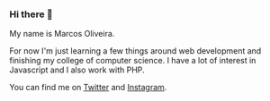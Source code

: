### Hi there 👋

My name is Marcos Oliveira.

For now I'm just learning a few things around web development and finishing my college of computer science. 
I have a lot of interest in Javascript and I also work with PHP.

You can find me on [Twitter](https://twitter.com/_olivmarcos) and [Instagram](https://www.instagram.com/_olivmarcos/).

<!--
**olivmarcos/olivmarcos** is a ✨ _special_ ✨ repository because its `README.md` (this file) appears on your GitHub profile.

Here are some ideas to get you started:

- 🔭 I’m currently working on ...
- 🌱 I’m currently learning ...
- 👯 I’m looking to collaborate on ...
- 🤔 I’m looking for help with ...
- 💬 Ask me about ...
- 📫 How to reach me: ...
- 😄 Pronouns: ...
- ⚡ Fun fact: ...
-->
